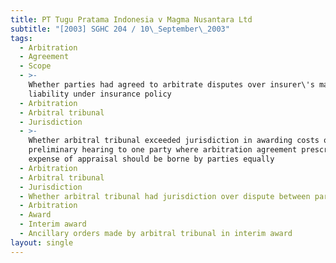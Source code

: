 ```yaml
---
title: PT Tugu Pratama Indonesia v Magma Nusantara Ltd
subtitle: "[2003] SGHC 204 / 10\_September\_2003"
tags:
  - Arbitration
  - Agreement
  - Scope
  - >-
    Whether parties had agreed to arbitrate disputes over insurer\'s maximum
    liability under insurance policy
  - Arbitration
  - Arbitral tribunal
  - Jurisdiction
  - >-
    Whether arbitral tribunal exceeded jurisdiction in awarding costs of
    preliminary hearing to one party where arbitration agreement prescribed that
    expense of appraisal should be borne by parties equally
  - Arbitration
  - Arbitral tribunal
  - Jurisdiction
  - Whether arbitral tribunal had jurisdiction over dispute between parties
  - Arbitration
  - Award
  - Interim award
  - Ancillary orders made by arbitral tribunal in interim award
layout: single
---
```


